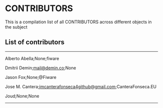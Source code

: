 # CONTRIBUTORS
This is a compilation list of all CONTRIBUTORS across different objects in the subject

## List of contributors
___
Alberto Abella;None;fiware
 
Dmitrii Demin;mail@demin.co;None

Jason Fox;None;@Fiware

Jose M. Cantera;jmcanterafonseca4github@gmail.com;CanteraFonseca.EU

Joud;None;None
 ____
